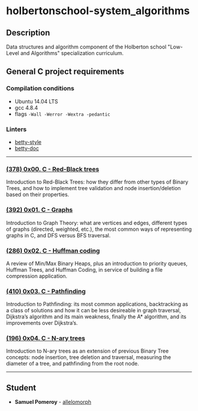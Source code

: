 # holbertonschool-system_algorithms

## Description
Data structures and algorithm component of the Holberton school "Low-Level and Algorithms" specialization curriculum. 

## General C project requirements

### Compilation conditions
* Ubuntu 14.04 LTS
* gcc 4.8.4
* flags `-Wall -Werror -Wextra -pedantic`

### Linters
* [betty-style](https://github.com/holbertonschool/Betty/blob/master/betty-style.pl)
* [betty-doc](https://github.com/holbertonschool/Betty/blob/master/betty-doc.pl)

---

### [(378) 0x00. C - Red-Black trees](./0x00-red_black_tree/)
Introduction to Red-Black Trees: how they differ from other types of Binary Trees, and how to implement tree validation and node insertion/deletion based on their properties. 

### [(392) 0x01. C - Graphs](./0x01-graphs/)
Introduction to Graph Theory: what are vertices and edges, different types of graphs (directed, weighted, etc.), the most common ways of representing graphs in C, and DFS versus BFS traversal.

### [(286) 0x02. C - Huffman coding](./0x02-huffman_coding/)
A review of Min/Max Binary Heaps, plus an introduction to priority queues, Huffman Trees, and Huffman Coding, in service of building a file compression application.

### [(410) 0x03. C - Pathfinding](./0x03-pathfinding/)
Introduction to Pathfinding: its most common applications, backtracking as a class of solutions and how it can be less desireable in graph traversal, Dijkstra’s algorithm and its main weakness, finally the A* algorithm, and its improvements over Dijkstra’s.

### [(196) 0x04. C - N-ary trees](./0x04-nary_trees/)
Introduction to N-ary trees as an extension of previous Binary Tree concepts: node insertion, tree deletion and traversal, measuring the diameter of a tree, and pathfinding from the root node.

---

## Student
* **Samuel Pomeroy** - [allelomorph](github.com/allelomorph)
